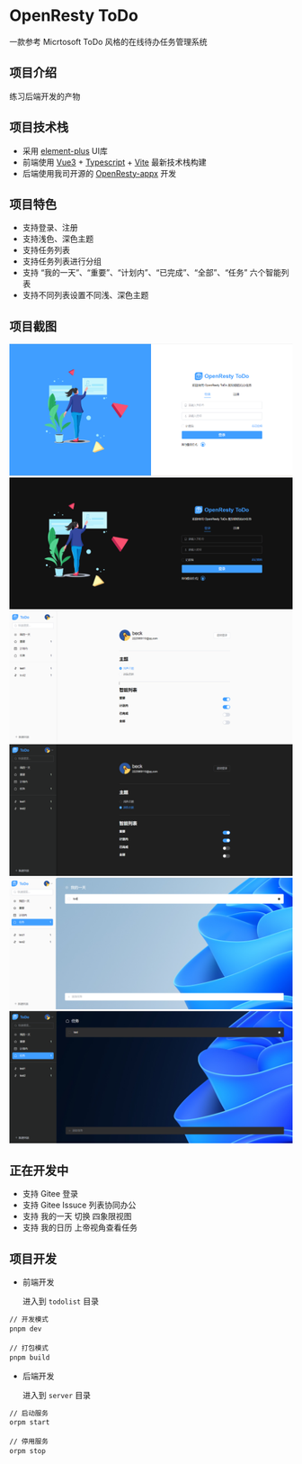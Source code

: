 # OpenResty ToDo

一款参考 Micrtosoft ToDo 风格的在线待办任务管理系统

## 项目介绍

练习后端开发的产物

## 项目技术栈

- 采用 [element-plus](https://element-plus.gitee.io/zh-CN/) UI库
- 前端使用 [Vue3](https://cn.vuejs.org/) + [Typescript](https://www.typescriptlang.org/) + [Vite](https://cn.vitejs.dev/) 最新技术栈构建
- 后端使用我司开源的 [OpenResty-appx](https://github.com/killsen/openresty-appx) 开发

## 项目特色

- 支持登录、注册
- 支持浅色、深色主题
- 支持任务列表
- 支持任务列表进行分组
- 支持 “我的一天”、“重要”、“计划内”、“已完成”、“全部”、“任务” 六个智能列表
- 支持不同列表设置不同浅、深色主题

## 项目截图

![登录-浅色](./docs/login-light.png)
![登录-深色](./docs/login-dark.png)
![设置-浅色](./docs/setting-light.png)
![设置-深色](./docs/setting-dark.png)
![任务-浅色](./docs/task-light.png)
![任务-深色](./docs/task-dark.png)

## 正在开发中

- 支持 Gitee 登录
- 支持 Gitee Issuce 列表协同办公
- 支持 我的一天 切换 四象限视图
- 支持 我的日历 上帝视角查看任务

## 项目开发

- 前端开发

    进入到 `todolist` 目录

```sh
// 开发模式
pnpm dev

// 打包模式
pnpm build
```

- 后端开发

    进入到 `server` 目录

```sh
// 启动服务
orpm start

// 停用服务
orpm stop
```
